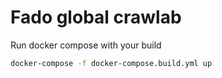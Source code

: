 # Fado global crawlab

Run docker compose with your build

```sh
docker-compose -f docker-compose.build.yml up
```
